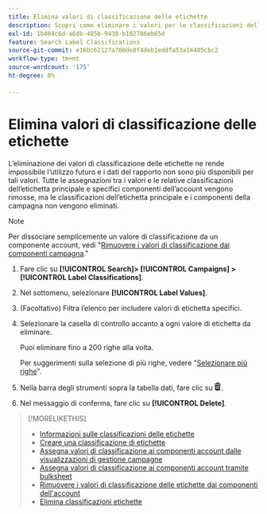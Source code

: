 ```yaml
---
title: Elimina valori di classificazione delle etichette
description: Scopri come eliminare i valori per le classificazioni delle etichette.
exl-id: 1b404c6d-a6db-485b-9438-b102786eb65d
feature: Search Label Classifications
source-git-commit: e16bc62127a708de8f4deb1eddfa53a14405cbc2
workflow-type: tm+mt
source-wordcount: '175'
ht-degree: 0%

---
```


# Elimina valori di classificazione delle etichette

L’eliminazione dei valori di classificazione delle etichette ne rende impossibile l’utilizzo futuro e i dati del rapporto non sono più disponibili per tali valori. Tutte le assegnazioni tra i valori e le relative classificazioni dell’etichetta principale e specifici componenti dell’account vengono rimosse, ma le classificazioni dell’etichetta principale e i componenti della campagna non vengono eliminati.

>[!NOTE]
>
>Per dissociare semplicemente un valore di classificazione da un componente account, vedi &quot;[Rimuovere i valori di classificazione dai componenti campagna](classification-values-remove.md).&quot;

1. Fare clic su **[!UICONTROL Search]> [!UICONTROL Campaigns] >[!UICONTROL Label Classifications]**.

1. Nel sottomenu, selezionare **[!UICONTROL Label Values]**.

1. (Facoltativo) Filtra l’elenco per includere valori di etichetta specifici.

1. Selezionare la casella di controllo accanto a ogni valore di etichetta da eliminare.

   Puoi eliminare fino a 200 righe alla volta.

   Per suggerimenti sulla selezione di più righe, vedere &quot;[Selezionare più righe](/help/search-social-commerce/common-tasks/navigation-editing-selection/multiple-rows-select.md)&quot;.

1. Nella barra degli strumenti sopra la tabella dati, fare clic su ![Elimina](/help/search-social-commerce/assets/delete.png "Elimina").

1. Nel messaggio di conferma, fare clic su **[!UICONTROL Delete]**.

>[!MORELIKETHIS]
>
>* [Informazioni sulle classificazioni delle etichette](classification-about.md)
>* [Creare una classificazione di etichette](classification-create.md)
>* [Assegna valori di classificazione ai componenti account dalle visualizzazioni di gestione campagne](classification-values-assign-campaign-management.md)
>* [Assegna valori di classificazione ai componenti account tramite bulksheet](classification-values-assign-bulksheets.md)
>* [Rimuovere i valori di classificazione delle etichette dai componenti dell&#39;account](classification-values-remove.md)
>* [Elimina classificazioni etichette](classification-delete.md)
